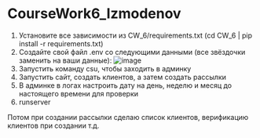 # CourseWork6_Izmodenov

1. Установите все зависимости из CW_6/requirements.txt (cd CW_6 | pip install -r requirements.txt)
2. Создайте свой файл .env со следующими данными (все звёздочки заменить на ваши данные):
   ![image](https://github.com/Vosida87/CourseWork6_Izmodenov/assets/129009216/7b3173d2-d61e-47fa-a0c7-f695fe7e0c75)
3. Запустить команду csu, чтобы заходить в админку
4. Запустить сайт, создать клиентов, а затем создать рассылки
5. В админке в логах настроить дату на день, неделю и месяц до настоящего времени для проверки
6. runserver

Потом при создании рассылки сделаю список клиентов, верификацию клиентов при создании т.д.
